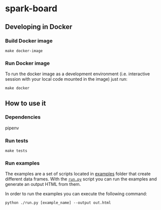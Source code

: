 # spark-board

## Developing in Docker

### Build Docker image

```shell
make docker-image
```

### Run Docker image

To run the docker image as a development environment (i.e. interactive session with your local code mounted in the image) just run:

```shell
make docker
```

## How to use it

### Dependencies
pipenv

### Run tests
```shell
make tests
```

### Run examples
The examples are a set of scripts located in [examples](./tests/examples/) folder that create different data frames. With the [`run.py`](./run.py) script you can run the examples and generate an output HTML from them.

In order to run the examples you can execute the following command:
```shell
python ./run.py [example_name] --output out.html
```
